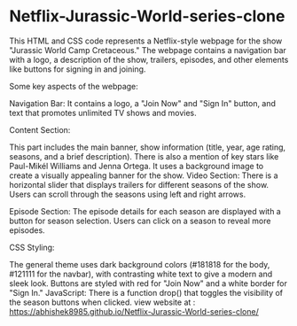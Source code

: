 # Netflix-Jurassic-World-series-clone
This HTML and CSS code represents a Netflix-style webpage for the show "Jurassic World Camp Cretaceous." The webpage contains a navigation bar with a logo, a description of the show, trailers, episodes, and other elements like buttons for signing in and joining.

Some key aspects of the webpage:

Navigation Bar: It contains a logo, a "Join Now" and "Sign In" button, and text that promotes unlimited TV shows and movies.

Content Section:

This part includes the main banner, show information (title, year, age rating, seasons, and a brief description).
There is also a mention of key stars like Paul-Mikél Williams and Jenna Ortega.
It uses a background image to create a visually appealing banner for the show.
Video Section: There is a horizontal slider that displays trailers for different seasons of the show. Users can scroll through the seasons using left and right arrows.

Episode Section: The episode details for each season are displayed with a button for season selection. Users can click on a season to reveal more episodes.

CSS Styling:

The general theme uses dark background colors (#181818 for the body, #121111 for the navbar), with contrasting white text to give a modern and sleek look.
Buttons are styled with red for "Join Now" and a white border for "Sign In."
JavaScript: There is a function drop() that toggles the visibility of the season buttons when clicked.
view website at :
https://abhishek8985.github.io/Netflix-Jurassic-World-series-clone/
